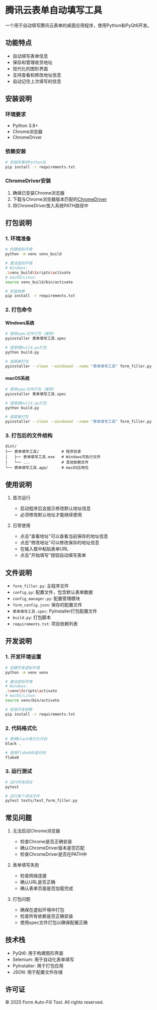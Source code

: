 # 腾讯云表单自动填写工具

一个用于自动填写腾讯云表单的桌面应用程序，使用Python和PyQt6开发。

## 功能特点

- 自动填写表单信息
- 保存和管理收货地址
- 现代化的图形界面
- 支持查看和修改地址信息
- 自动记住上次填写的信息

## 安装说明

### 环境要求

- Python 3.8+
- Chrome浏览器
- ChromeDriver

### 依赖安装

```bash
# 安装所需的Python包
pip install -r requirements.txt
```

### ChromeDriver安装

1. 确保已安装Chrome浏览器
2. 下载与Chrome浏览器版本匹配的[ChromeDriver](https://sites.google.com/chromium.org/driver/)
3. 将ChromeDriver放入系统PATH路径中

## 打包说明

### 1. 环境准备

```bash
# 创建虚拟环境
python -m venv venv_build

# 激活虚拟环境
# Windows:
.\venv_build\Scripts\activate
# macOS/Linux:
source venv_build/bin/activate

# 安装依赖
pip install -r requirements.txt
```

### 2. 打包命令

#### Windows系统
```bash
# 使用spec文件打包（推荐）
pyinstaller 表单填写工具.spec

# 或使用build.py打包
python build.py

# 或直接打包
pyinstaller --clean --windowed --name "表单填写工具" form_filler.py
```

#### macOS系统
```bash
# 使用spec文件打包（推荐）
pyinstaller 表单填写工具.spec

# 或使用build.py打包
python build.py

# 或直接打包
pyinstaller --clean --windowed --name "表单填写工具" form_filler.py
```

### 3. 打包后的文件结构

```
dist/
├── 表单填写工具/          # 程序目录
│   ├── 表单填写工具.exe   # Windows可执行文件
│   └── ...              # 其他依赖文件
└── 表单填写工具.app/      # macOS应用包
```

## 使用说明

1. 首次运行
   - 启动程序后会提示修改默认地址信息
   - 必须修改默认地址才能继续使用

2. 日常使用
   - 点击"查看地址"可以查看当前保存的地址信息
   - 点击"修改地址"可以修改保存的地址信息
   - 在输入框中粘贴表单URL
   - 点击"开始填写"按钮自动填写表单

## 文件说明

- `form_filler.py`: 主程序文件
- `config.py`: 配置文件，包含默认表单数据
- `config_manager.py`: 配置管理模块
- `form_config.json`: 保存的配置文件
- `表单填写工具.spec`: PyInstaller打包配置文件
- `build.py`: 打包脚本
- `requirements.txt`: 项目依赖列表

## 开发说明

### 1. 开发环境设置
```bash
# 创建开发虚拟环境
python -m venv venv

# 激活虚拟环境
# Windows:
.\venv\Scripts\activate
# macOS/Linux:
source venv/bin/activate

# 安装开发依赖
pip install -r requirements.txt
```

### 2. 代码格式化
```bash
# 使用black格式化代码
black .

# 使用flake8检查代码
flake8
```

### 3. 运行测试
```bash
# 运行所有测试
pytest

# 运行单个测试文件
pytest tests/test_form_filler.py
```

## 常见问题

1. 无法启动Chrome浏览器
   - 检查Chrome是否正确安装
   - 确认ChromeDriver版本是否匹配
   - 检查ChromeDriver是否在PATH中

2. 表单填写失败
   - 检查网络连接
   - 确认URL是否正确
   - 确认表单页面是否加载完成

3. 打包问题
   - 确保在虚拟环境中打包
   - 检查所有依赖是否正确安装
   - 使用spec文件打包以确保配置正确

## 技术栈

- PyQt6: 用于构建图形界面
- Selenium: 用于自动化表单填写
- PyInstaller: 用于打包应用
- JSON: 用于配置文件存储

## 许可证

© 2025 Form Auto-Fill Tool. All rights reserved.
